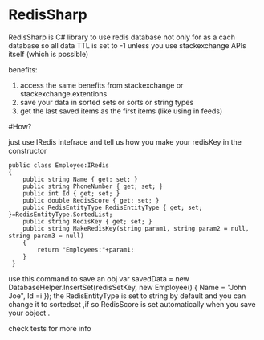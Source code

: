 # RedisSharp
RedisSharp is C# library to use redis database not only for as a cach database 
so all data TTL is set to -1 unless you use stackexchange APIs itself (which is possible)

benefits:
1. access the same benefits from stackexchange or stackexchange.extentions
2. save your data in sorted sets or sorts or string types 
3. get the last saved items as the first items (like using in feeds) 


#How?

just use IRedis intefrace
and tell us how you make your redisKey in the constructor

  
    public class Employee:IRedis
    {
        public string Name { get; set; }    
        public string PhoneNumber { get; set; }
        public int Id { get; set; }
        public double RedisScore { get; set; }
        public RedisEntityType RedisEntityType { get; set; }=RedisEntityType.SortedList;
        public string RedisKey { get; set; }
        public string MakeRedisKey(string param1, string param2 = null, string param3 = null)
        {
            return "Employees:"+param1;
        }
     }
    
use this command to save an obj 
    var savedData = new DatabaseHelper.InsertSet<Employee>(redisSetKey, new Employee() { Name = "John Joe", Id =i });
the RedisEntityType is set to string by default and you can change it to sortedset ,if so RedisScore is set automatically when you save 
your object .

check tests for more info

